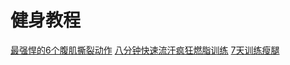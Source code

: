 # 健身教程

[最强悍的6个腹肌撕裂动作](https://github.com/shicang1990/Fit/blob/master/1.%E6%9C%80%E5%BC%BA%E6%82%8D%E7%9A%846%E4%B8%AA%E8%85%B9%E8%82%8C%E6%92%95%E8%A3%82%E5%8A%A8%E4%BD%9C/README.md)
[八分钟快速流汗疯狂燃脂训练](/2.八分钟快速流汗疯狂燃脂训练)
[7天训练瘦腿](/3.7天训练瘦腿)
